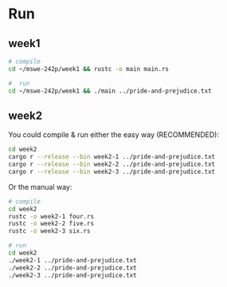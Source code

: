 # Run

## week1

```bash
# compile
cd ~/mswe-242p/week1 && rustc -o main main.rs

#  run
cd ~/mswe-242p/week1 && ./main ../pride-and-prejudice.txt
```

## week2

You could compile & run either the easy way (RECOMMENDED):
```bash
cd week2
cargo r --release --bin week2-1 ../pride-and-prejudice.txt
cargo r --release --bin week2-2 ../pride-and-prejudice.txt
cargo r --release --bin week2-3 ../pride-and-prejudice.txt
```

Or the manual way:
```bash
# compile
cd week2
rustc -o week2-1 four.rs
rustc -o week2-2 five.rs
rustc -o week2-3 six.rs

# run
cd week2
./week2-1 ../pride-and-prejudice.txt
./week2-2 ../pride-and-prejudice.txt
./week2-3 ../pride-and-prejudice.txt
```
